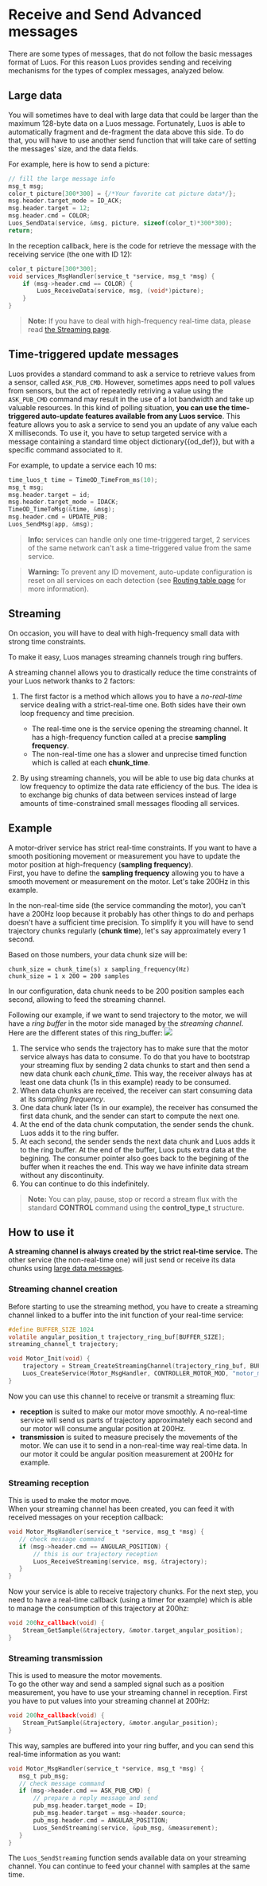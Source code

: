 # Receive and Send Advanced messages

There are some types of messages, that do not follow the basic messages format of Luos. For this reason Luos provides sending and receiving mechanisms for the types of complex messages, analyzed below.

## Large data
You will sometimes have to deal with large data that could be larger than the maximum 128-byte data on a Luos message. Fortunately, Luos is able to automatically fragment and de-fragment the data above this side. To do that, you will have to use another send function that will take care of setting the messages' size, and the data fields.

For example, here is how to send a picture:
```c
// fill the large message info
msg_t msg;
color_t picture[300*300] = {/*Your favorite cat picture data*/};
msg.header.target_mode = ID_ACK;
msg.header.target = 12;
msg.header.cmd = COLOR;
Luos_SendData(service, &msg, picture, sizeof(color_t)*300*300);
return;
```

In the reception callback, here is the code for retrieve the message with the receiving service (the one with ID 12):
```c
color_t picture[300*300];
void services_MsgHandler(service_t *service, msg_t *msg) {
    if (msg->header.cmd == COLOR) {
        Luos_ReceiveData(service, msg, (void*)picture);
    }
}
```

> **Note:** If you have to deal with high-frequency real-time data, please read [the Streaming page](./advanced-message.html#streaming.md).

## Time-triggered update messages
Luos provides a standard command to ask a service to retrieve values from a sensor, called `ASK_PUB_CMD`. However, sometimes apps need to poll values from sensors, but the act of repeatedly retriving a value using the `ASK_PUB_CMD` command may result in the use of a lot bandwidth and take up valuable resources.
In this kind of polling situation, **you can use the time-triggered auto-update features available from any Luos service**. This feature allows you to ask a service to send you an update of any value each X milliseconds.
To use it, you have to setup targeted service with a message containing a standard time <span class="cust_tooltip">object dictionary<span class="cust_tooltiptext">{{od_def}}</span></span>, but with a specific command associated to it.

For example, to update a service each 10 ms:
```C
time_luos_t time = TimeOD_TimeFrom_ms(10);
msg_t msg;
msg.header.target = id;
msg.header.target_mode = IDACK;
TimeOD_TimeToMsg(&time, &msg);
msg.header.cmd = UPDATE_PUB;
Luos_SendMsg(app, &msg);
```

> **Info:** services can handle only one time-triggered target, 2 services of the same network can't ask a time-triggered value from the same service.

> **Warning:** To prevent any ID movement, auto-update configuration is reset on all services on each detection (see [Routing table page](../node/topology.md) for more information).

## Streaming
On occasion, you will have to deal with high-frequency small data with strong time constraints.

To make it easy, Luos manages streaming channels trough ring buffers.

A streaming channel allows you to drastically reduce the time constraints of your Luos network thanks to 2 factors:
 1) The first factor is a method which allows you to have a *no-real-time* service dealing with a strict-real-time one. Both sides have their own loop frequency and time precision.
      - The real-time one is the service opening the streaming channel. It has a high-frequency function called at a precise **sampling frequency**.
      - The non-real-time one has a slower and unprecise timed function which is called at each **chunk_time**.

 2) By using streaming channels, you will be able to use big data chunks at low frequency to optimize the data rate efficiency of the bus. The idea is to exchange big chunks of data between services instead of large amounts of time-constrained small messages flooding all services.

## Example
A motor-driver service has strict real-time constraints. If you want to have a smooth positioning movement or measurement you have to update the motor position at high-frequency (**sampling frequency**).<br/>
First, you have to define the **sampling frequency** allowing you to have a smooth movement or measurement on the motor. Let's take 200Hz in this example.

In the non-real-time side (the service commanding the motor), you can't have a 200Hz loop because it probably has other things to do and perhaps doesn't have a sufficient time precision. To simplify it you will have to send trajectory chunks regularly (**chunk time**), let's say approximately every 1 second.

Based on those numbers, your data chunk size will be:

```AsciiDoc
chunk_size = chunk_time(s) x sampling_frequency(Hz)
chunk_size = 1 x 200 = 200 samples
 ```
 In our configuration, data chunk needs to be 200 position samples each second, allowing to feed the streaming channel.

 Following our example, if we want to send trajectory to the motor, we will have a *ring buffer* in the motor side managed by the *streaming channel*. Here are the different states of this ring_buffer:
<img src="../../../_assets/img/streaming.png"/>

 1) The service who sends the trajectory has to make sure that the motor service always has data to consume. To do that you have to bootstrap your streaming flux by sending 2 data chunks to start and then send a new data chunk each *chunk_time*.
 This way, the receiver always has at least one data chunk (1s in this example) ready to be consumed.
 2) When data chunks are received, the receiver can start consuming data at its *sampling frequency*.
 3) One data chunk later (1s in our example), the receiver has consumed the first data chunk, and the sender can start to compute the next one.
 4) At the end of the data chunk computation, the sender sends the chunk. Luos adds it to the ring buffer.
 5) At each second, the sender sends the next data chunk and Luos adds it to the ring buffer. At the end of the buffer, Luos puts extra data at the begining. The consumer pointer also goes back to the begining of the buffer when it reaches the end. This way we have infinite data stream without any discontinuity.
 6) You can continue to do this indefinitely.

> **Note:** You can play, pause, stop or record a stream flux with the standard **CONTROL** command using the **control_type_t** structure.

## How to use it
**A streaming channel is always created by the strict real-time service.** The other service (the non-real-time one) will just send or receive its data chunks using [large data messages](./advanced-message.html#large-data).

### Streaming channel creation
Before starting to use the streaming method, you have to create a streaming channel linked to a buffer into the init function of your real-time service:

```c
#define BUFFER_SIZE 1024
volatile angular_position_t trajectory_ring_buf[BUFFER_SIZE];
streaming_channel_t trajectory;

void Motor_Init(void) {
    trajectory = Stream_CreateStreamingChannel(trajectory_ring_buf, BUFFER_SIZE, sizeof(angular_position_t));
    Luos_CreateService(Motor_MsgHandler, CONTROLLER_MOTOR_MOD, "motor_mod");
}
```

Now you can use this channel to receive or transmit a streaming flux:
 - **reception** is suited to make our motor move smoothly. A no-real-time service will send us parts of trajectory approximately each second and our motor will consume angular position at 200Hz.
 - **transmission** is suited to measure precisely the movements of the motor. We can use it to send in a non-real-time way real-time data. In our motor it could be angular position measurement at 200Hz for example.

### Streaming reception
This is used to make the motor move.<br/>
When your streaming channel has been created, you can feed it with received messages on your reception callback:
 ```C
void Motor_MsgHandler(service_t *service, msg_t *msg) {
    // check message command
    if (msg->header.cmd == ANGULAR_POSITION) {
        // this is our trajectory reception
        Luos_ReceiveStreaming(service, msg, &trajectory);
    }
}
```
Now your service is able to receive trajectory chunks. For the next step, you need to have a real-time callback (using a timer for example) which is able to manage the consumption of this trajectory at 200hz:
```C
void 200hz_callback(void) {
    Stream_GetSample(&trajectory, &motor.target_angular_position);
}
```

### Streaming transmission
This is used to measure the motor movements.<br/>
To go the other way and send a sampled signal such as a position measurement, you have to use your streaming channel in reception.
First you have to put values into your streaming channel at 200Hz:
```C
void 200hz_callback(void) {
    Stream_PutSample(&trajectory, &motor.angular_position);
}
```
This way, samples are buffered into your ring buffer, and you can send this real-time information as you want:
 ```C
void Motor_MsgHandler(service_t *service, msg_t *msg) {
    msg_t pub_msg;
    // check message command
    if (msg->header.cmd == ASK_PUB_CMD) {
        // prepare a reply message and send
        pub_msg.header.target_mode = ID;
        pub_msg.header.target = msg->header.source;
        pub_msg.header.cmd = ANGULAR_POSITION;
        Luos_SendStreaming(service, &pub_msg, &measurement);
    }
}
```
The `Luos_SendStreaming` function sends available data on your streaming channel. You can continue to feed your channel with samples at the same time.
